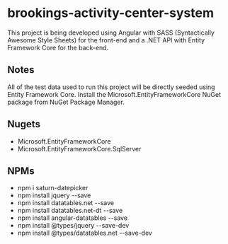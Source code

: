 # brookings-activity-center-system
This project is being developed using Angular with SASS (Syntactically Awesome Style Sheets) for the front-end and a .NET API with Entity Framework Core for the back-end.

## Notes
All of the test data used to run this project will be directly seeded using Entity Framework Core. Install the Microsoft.EntityFrameworkCore NuGet package from NuGet Package Manager.

## Nugets
- Microsoft.EntityFrameworkCore
- Microsoft.EntityFrameworkCore.SqlServer

## NPMs
- npm i saturn-datepicker
- npm install jquery --save
- npm install datatables.net --save
- npm install datatables.net-dt --save
- npm install angular-datatables --save
- npm install @types/jquery --save-dev
- npm install @types/datatables.net --save-dev
